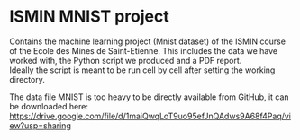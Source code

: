 # ISMIN MNIST project
Contains the machine learning project (Mnist dataset) of the ISMIN course of the Ecole des Mines de Saint-Etienne.
This includes the data we have worked with, the Python script we produced and a PDF report.  
Ideally the script is meant to be run cell by cell after setting the working directory.  

The data file MNIST is too heavy to be directly available from GitHub, it can be downloaded here: https://drive.google.com/file/d/1maiQwqLoT9uo95efJnQAdws9A68f4Paq/view?usp=sharing
